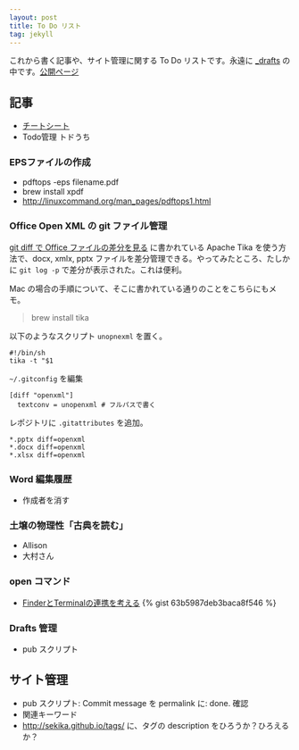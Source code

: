 ```yaml
---
layout: post
title: To Do リスト
tag: jekyll
---
```

これから書く記事や、サイト管理に関する To Do リストです。永遠に [_drafts](https://github.com/sekika/sekika.github.io/tree/master/_drafts) の中です。[公開ページ](http://sekika.github.io)

## 記事 ##
- [チートシート](https://raw.githubusercontent.com/sekika/sekika.github.io/master/_drafts/cheetsheet.md)
- Todo管理 トドうち

### EPSファイルの作成
- pdftops -eps filename.pdf 
- brew install xpdf
- http://linuxcommand.org/man_pages/pdftops1.html

### Office Open XML の git ファイル管理

[git diff で Office ファイルの差分を見る](http://qiita.com/shuhei/items/6a18d968051378d7ac1a) に書かれている Apache Tika を使う方法で、docx, xmlx, pptx ファイルを差分管理できる。やってみたところ、たしかに ```git log -p``` で差分が表示された。これは便利。

Mac の場合の手順について、そこに書かれている通りのことをこちらにもメモ。

> brew install tika

以下のようなスクリプト `unopnexml` を置く。

```
#!/bin/sh
tika -t "$1
```

```~/.gitconfig``` を編集
```
[diff "openxml"]
  textconv = unopenxml # フルパスで書く
```

レポジトリに ```.gitattributes``` を追加。
```
*.pptx diff=openxml
*.docx diff=openxml
*.xlsx diff=openxml
```

### Word 編集履歴
- 作成者を消す

### 土壌の物理性「古典を読む」
- Allison
- 大村さん

### open コマンド
- [FinderとTerminalの連携を考える](http://news.mynavi.jp/column/osxhack/109/)
{% gist 63b5987deb3baca8f546 %}

### Drafts 管理
- pub スクリプト

## サイト管理 ##
- pub スクリプト: Commit message を permalink に: done. 確認
- 関連キーワード
- http://sekika.github.io/tags/ に、タグの description をひろうか？ひろえるか？
